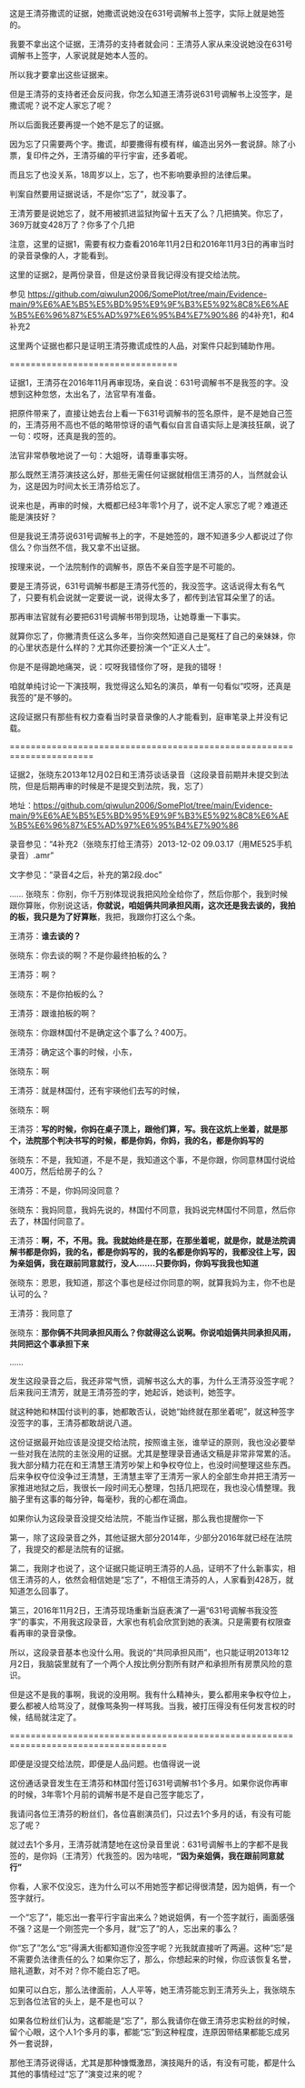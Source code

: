 这是王清芬撒谎的证据，她撒谎说她没在631号调解书上签字，实际上就是她签的。

我要不拿出这个证据，王清芬的支持者就会问：王清芬人家从来没说她没在631号调解书上签字，人家说就是她本人签的。

所以我才要拿出这些证据来。

但是王清芬的支持者还会反问我，你怎么知道王清芬说631号调解书上没签字，是撒谎呢？说不定人家忘了呢？

所以后面我还要再提一个她不是忘了的证据。

因为忘了只需要两个字。撒谎，却要撒得有模有样，编造出另外一套说辞。除了小票，复印件之外，王清芬编的平行宇宙，还多着呢。

而且忘了也没关系，18周岁以上，忘了，也不影响要承担的法律后果。

判案自然要用证据说话，不是你“忘了”，就没事了。

王清芳要是说她忘了，就不用被抓进监狱拘留十五天了么？几把搞笑。你忘了，369万就变428万了？你多了个几把

注意，这里的证据1，需要有权力查看2016年11月2日和2016年11月3日的再审当时的录音录像的人，才能看到。

这里的证据2，是两份录音，但是这份录音我记得没有提交给法院。

参见 https://github.com/qiwulun2006/SomePlot/tree/main/Evidence-main/9%E6%AE%B5%E5%BD%95%E9%9F%B3%E5%92%8C8%E6%AE%B5%E6%96%87%E5%AD%97%E6%95%B4%E7%90%86   的4补充1，和4补充2

这里两个证据也都只是证明王清芬撒谎成性的人品，对案件只起到辅助作用。



================================

证据1，王清芬在2016年11月再审现场，亲自说：631号调解书不是我签的字。没想到这种忽悠，太出名了，法官早有准备。

把原件带来了，直接让她去台上看一下631号调解书的签名原件，是不是她自己签的，王清芬用不高也不低的略带惊讶的语气看似自言自语实际上是演技狂飙，说了一句：哎呀，还真是我的签的。

法官非常恭敬地说了一句：大姐呀，请尊重事实呀。

那么既然王清芬演技这么好，那些无需任何证据就相信王清芬的人，当然就会认为，这是因为时间太长王清芬给忘了。

说来也是，再审的时候，大概都已经3年零1个月了，说不定人家忘了呢？难道还能是演技好？

但是我说王清芬说631号调解书上的字，不是她签的，跟不知道多少人都说过了你信么？你当然不信，我又拿不出证据。

按理来说，一个法院制作的调解书，原告不亲自签字是不可能的。

要是王清芬说，631号调解书都是王清芬代签的，我没签字。这话说得太有名气了，只要有机会说就一定要说一说，说得太多了，都传到法官耳朵里了的话。

那再审法官就有必要把631号调解书带到现场，让她尊重一下事实。

就算你忘了，你撇清责任这么多年，当你突然知道自己是冤枉了自己的亲妹妹，你的心里状态是什么样的？尤其你还要扮演一个“正义人士”。

你是不是得跪地痛哭，说：哎呀我错怪你了呀，是我的错呀！

咱就单纯讨论一下演技啊，我觉得这么知名的演员，单有一句看似“哎呀，还真是我签的”是不够的。

这段证据只有那些有权力查看当时录音录像的人才能看到，庭审笔录上并没有记载。

======================================================================

证据2，张晓东2013年12月02日和王清芬谈话录音（这段录音前期并未提交到法院，但是后期再审的时候是不是提交到法院，我，忘了）

地址：https://github.com/qiwulun2006/SomePlot/tree/main/Evidence-main/9%E6%AE%B5%E5%BD%95%E9%9F%B3%E5%92%8C8%E6%AE%B5%E6%96%87%E5%AD%97%E6%95%B4%E7%90%86

录音参见：“4补充2（张晓东打给王清芬）2013-12-02 09.03.17（用ME525手机录音）.amr”

文字参见：“录音4之后，补充的第2段.doc”

......
张晓东：你别，你千万别体现说我把风险全给你了，然后你那个，我到时候跟你算账，你别说这话，**你就说，咱姐俩共同承担风雨，这次还是我去谈的，我拍的板，我只是为了好算账**，我把，我跟你打这么个条。

王清芬：**谁去谈的？**

张晓东：你去谈的啊？不是你最终拍板的么？

王清芬：啊？

张晓东：不是你拍板的么？

王清芬：跟谁拍板的啊？

张晓东：你跟林国付不是确定这个事了么？400万。

王清芬：确定这个事的时候，小东，

张晓东：啊

王清芬：就是林国付，还有宇瑛他们去写的时候，

张晓东：啊

王清芬：**写的时候，你妈在桌子顶上，跟他们算，写。我在这炕上坐着，就是那个，法院那个判决书写的时候，都是你妈，你妈，我的名，都是你妈写的**

张晓东：不是，我知道，不是不是，我知道这个事，不是你跟，你同意林国付说给400万，然后给房子的么？

王清芬：不是，你妈同没同意？

张晓东：我妈同意，我妈先说的，林国付不同意，我妈说完林国付不同意，然后你去了，林国付同意了。

王清芬：**啊，不，不用。我。我就始终是在那，在那坐着呢，就是你，就是法院调解书都是你妈，我的名，都是你妈写的，我的名都是你妈写的，我都没往上写，因为亲姐俩，我在跟前同意就行，没人…….只要你妈，你妈写我我也知道**

张晓东：恩恩，我知道，那这个事也是经过你同意的啊，就算我妈为主，你不也是认可的么？

王清芬：我同意了

张晓东：**那你俩不共同承担风雨么？你就得这么说啊。你说咱姐俩共同承担风雨，共同把这个事承担下来**

......

发生这段录音之后，我还非常气愤，调解书这么大的事，为什么王清芬没签字呢？后来我问王清芳，就是王清芬签的字，她起诉，她谈判，她签字。

就这种她和林国付谈判的事，她都敢否认，说她“始终就在那坐着呢”，就这种签字没签字的事，王清芬都敢胡说八道。

这份证据最开始应该是没提交给法院，按照谁主张，谁举证的原则，我也没必要举一些对我在法院的主张没用的证据。尤其是整理录音通话文稿是非常非常累的活。我大部分精力花在和王清慧王清芳吵架上和争权夺位上，也没时间整理这些东西。后来争权夺位没争过王清慧，王清慧主宰了王清芳一家人的全部生命并把王清芳一家推进地狱之后，我很长一段时间无心整理，包括几把现在，我也没心情整理。我脑子里有这事的每分钟，每毫秒，我的心都在滴血。

如果你认为这段录音没提交给法院，不能当作证据，那么我也提醒你一下

第一，除了这段录音之外，其他证据大部分2014年，少部分2016年就已经在法院了，我提交的都是法院有的证据。

第二，我刚才也说了，这个证据只能证明王清芬的人品，证明不了什么新事实，相信王清芬的人，依然会相信她是“忘了”，不相信王清芬的人，人家看到428万，就知道怎么回事了。

第三，2016年11月2日，王清芬现场重新当庭表演了一遍“631号调解书我没签字”的事实，不用我这段录音，大家也有机会欣赏到她的表演。只是需要有权限查看再审的录音录像。

所以，这段录音基本也没什么用。我说的“共同承担风雨”，也只能证明2013年12月2日，我脑袋里就有了一个两个人按比例分割所有财产和承担所有房票风险的意识。

但是这不是我的事啊，我说的没用啊。我有什么精神头，要么都用来争权夺位上，要么都被人给骂没了，就像骂条狗一样骂我。当我，被打压得没有任何发言权的时候，结局就注定了。

====================================================================================

即便是没提交给法院，即便是人品问题。也值得说一说

这份通话录音发生在王清芬和林国付签订631号调解书1个多月。如果你说你再审的时候，3年零1个月前的调解书是不是自己签字能忘了，

我请问各位王清芬的粉丝们，各位喜剧演员们，只过去1个多月的话，有没有可能忘了呢？

就过去1个多月，王清芬就清楚地在这份录音里说：631号调解书上的字都不是我签的，是你妈（王清芳）代我签的。因为啥呢，**“因为亲姐俩，我在跟前同意就行”**

你看，人家不仅没忘，连为什么可以不用她签字都记得很清楚，因为姐俩，有一个签字就行。

一个“忘了”，能忘出一套平行宇宙出来么？她说姐俩，有一个签字就行，画面感强不强？这是一个刚签完一个多月，就“忘了”的人，忘出来的事么？

你“忘了”怎么“忘”得满大街都知道你没签字呢？光我就直接听了两遍。这种“忘”是不需要负法律责任的么？如果你忘了，那么，你想起来的时候，你应该恢复名誉，赔礼道歉，对不对？你不能白忘了吧。

如果可以白忘，那么法律面前，人人平等，她王清芬能忘到王清芳头上，我张晓东忘到各位法官的头上，是不是也可以？

如果各位粉丝们认为，这都能是“忘了”，那么我请你在做王清芬忠实粉丝的时候，留个心眼，这个人1个多月的事，都能“忘”到这种程度，连原因带结果都能忘成另外一套说辞，

那他王清芬说得话，尤其是那种慷慨激昂，演技飚升的话，有没有可能，都是什么其他的事情经过“忘了”演变过来的呢？
